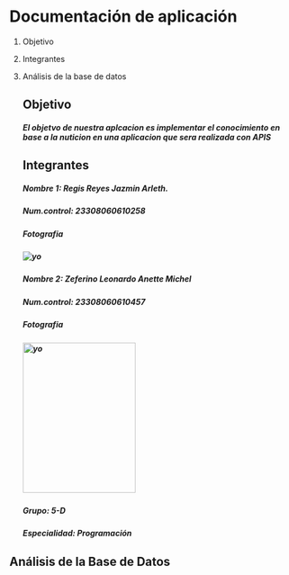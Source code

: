 # Documentación de aplicación
1. Objetivo
2. Integrantes
3. Análisis de la base de datos
   ## Objetivo
   ##### El objetvo de nuestra aplcacion es implementar el conocimiento en base a la nuticion en una aplicacion que sera realizada con APIS
   ## Integrantes
   ##### **Nombre 1:** Regis Reyes Jazmin Arleth.
   ##### **Num.control:** 23308060610258
   ##### Fotografia
   ##### ![yo](https://github.com/user-attachments/assets/f1584314-9281-4935-b4fe-a8ed2d6971ab)
   ##### **Nombre 2:** Zeferino Leonardo Anette Michel
   ##### **Num.control:** 23308060610457
   ##### Fotografia
   ##### <img width="200" height="267" alt="yo" src="https://github.com/user-attachments/assets/49e82fe4-4354-4813-ab92-dd51e509cb7c" />


   ##### **Grupo:** 5-D
   ##### **Especialidad:** Programación
## Análisis de la Base de Datos 
